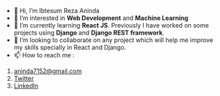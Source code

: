 - 👋 Hi, I’m Ibtesum Reza Aninda
- 👀 I’m interested in **Web Development** and **Machine Learning**
- 🌱 I’m currently learning **React JS**. Previously I have worked on some projects using **Django** and **Django REST framework**.
- 💞️ I’m looking to collaborate on any project which will help me improve my skills specially in React and Django.
- 📫 How to reach me : 
1. <aninda7152@gmail.com> 
2. [Twitter](https://twitter.com/IbtesumAninda)
3. [LinkedIn](www.linkedin.com/in/ir-aninda)
<!---
Ibtesum/Ibtesum is a ✨ special ✨ repository because its `README.md` (this file) appears on your GitHub profile.
You can click the Preview link to take a look at your changes.
--->
